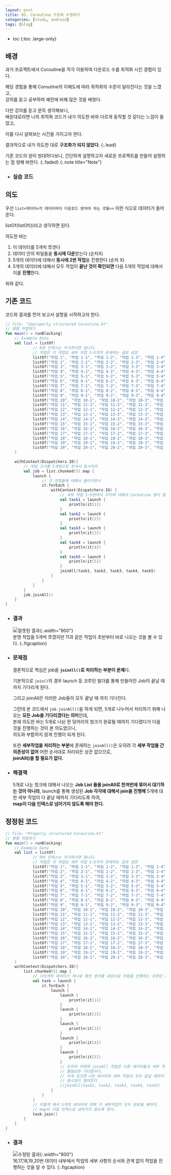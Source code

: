 ```yaml
---
layout: post
title: 03. Coroutine 구조화 수정하기
categories: [study, android]
tags: [blog]
---
```


- toc
{:toc .large-only}

## 배경

과거 프로젝트에서 Coroutine을 적극 이용하여 다운로드 수를 최적화 시킨 경험이 있다.

해당 경험을 통해 Coroutine의 이해도에 따라 최적화의 수준이 달라진다는 것을 느꼈고,    
강의를 듣고 공부하여 예전에 비해 많은 것을 배웠다.

다만 강의를 듣고 문득 생각해보니,    
배운대로라면 나의 최적화 코드가 내가 의도한 바와 다르게 동작할 것 같다는 느낌이 들었고,     

이를 다시 살펴보는 시간을 가지고자 한다.

결과적으로 내가 의도한 대로 **구조화가 되지 않았다**.
{:.lead}

기존 코드의 양이 방대하다보니, 간단하게 설명하고자 새로운 프로젝트를 만들어 설명하는 점 양해 바란다.
{:.faded}
{:.note title="Note"} 

+ ### 실습 코드
<a href="https://github.com/HangeulMansae/FixCoroutineOptimization" title="GitHub" class="no-mark-external" target="_blank"> 
    <span class="icon-github"></span>
</a>

## 의도

우선  `list<데이터<각 데이터마다 다운로드 받아야 하는 것들>>` 이런 식으로 데이터가 들어온다.

listOf(listOf())라고 생각하면 된다.

의도한 바는
1. 이 데이터를 5개씩 쪼갠다
2. 데이터 안의 파일들을 **동시에 다운**받는다 (순차X)
3. 5개의 데이터에 대해서 **동시에 2번 작업**을 진행한다 (순차 X)
4. 5개의 데이터에 대해서 모두 작업이 **끝난 것이 확인되면** 다음 5개의 작업에 대해서 이를 **진행**한다.

위와 같다.

## 기존 코드
코드와 결과를 먼저 보고서 설명을 시작하고자 한다.    
~~~kotlin
// file: "Improperly structured Coroutine.kt"
// 병렬 작업하기
fun main() = runBlocking{
    // Example Data
    val list = listOf(
            // 0번 인덱스는 무시하시면 됩니다.
            // 착업은 각 작업당 세부 작업 1~5까지 존재하는 걸로 설정
            listOf("작업 1", "작업 1-1", "작업 1-2", "작업 1-3", "작업 1-4", "작업 1-5"),
            listOf("작업 2", "작업 2-1", "작업 2-2", "작업 2-3", "작업 2-4", "작업 2-5"),
            listOf("작업 3", "작업 3-1", "작업 3-2", "작업 3-3", "작업 3-4", "작업 3-5"),
            listOf("작업 4", "작업 4-1", "작업 4-2", "작업 4-3", "작업 4-4", "작업 4-5"),
            listOf("작업 5", "작업 5-1", "작업 5-2", "작업 5-3", "작업 5-4", "작업 5-5"),
            listOf("작업 6", "작업 6-1", "작업 6-2", "작업 6-3", "작업 6-4", "작업 6-5"),
            listOf("작업 7", "작업 7-1", "작업 7-2", "작업 7-3", "작업 7-4", "작업 7-5"),
            listOf("작업 8", "작업 8-1", "작업 8-2", "작업 8-3", "작업 8-4", "작업 8-5"),
            listOf("작업 9", "작업 9-1", "작업 9-2", "작업 9-3", "작업 9-4", "작업 9-5"),
            listOf("작업 10", "작업 10-1", "작업 10-2", "작업 10-3", "작업 10-4", "작업 10-5"),
            listOf("작업 11", "작업 11-1", "작업 11-2", "작업 11-3", "작업 11-4", "작업 11-5"),
            listOf("작업 12", "작업 12-1", "작업 12-2", "작업 12-3", "작업 12-4", "작업 12-5"),
            listOf("작업 13", "작업 13-1", "작업 13-2", "작업 13-3", "작업 13-4", "작업 13-5"),
            listOf("작업 14", "작업 14-1", "작업 14-2", "작업 14-3", "작업 14-4", "작업 14-5"),
            listOf("작업 15", "작업 15-1", "작업 15-2", "작업 15-3", "작업 15-4", "작업 15-5"),
            listOf("작업 16", "작업 16-1", "작업 16-2", "작업 16-3", "작업 16-4", "작업 16-5"),
            listOf("작업 17", "작업 17-1", "작업 17-2", "작업 17-3", "작업 17-4", "작업 17-5"),
            listOf("작업 18", "작업 18-1", "작업 18-2", "작업 18-3", "작업 18-4", "작업 18-5"),
            listOf("작업 19", "작업 19-1", "작업 19-2", "작업 19-3", "작업 19-4", "작업 19-5"),
            listOf("작업 20", "작업 20-1", "작업 20-2", "작업 20-3", "작업 20-4", "작업 20-5"),
    )

    withContext(Dispatchers.IO){
        // 작업 크기를 5개씩으로 쪼개서 동시처리
        val job = list.chunked(5).map {
            launch {
                // 각 작업들에 대해서 돌아가면서
                it.forEach {
                    withContext(Dispatchers.IO) {
                        // 세부 작업 1~5번까지 각각에 대해서 Coroutine 빌더 함수를 호출하여 동시에 처리
                        val task1 = launch {
                            println(it[1])
                        }
                        val task2 = launch {
                            println(it[2])
                        }
                        val task3 = launch {
                            println(it[3])
                        }
                        val task4 = launch {
                            println(it[4])
                        }
                        val task5 = launch {
                            println(it[5])
                        }
                        joinAll(task1, task2, task3, task4, task5)
                    }
                }
            }
        }
        job.joinAll()
    }
}
~~~

+ ### 결과
    ![잘못된 결과](/assets/img/study/android/Coroutine%20구조화%20수정하기/잘못된_결과.png){:.width="800"}    
    분명 작업을 5개씩 쪼갰지만 11과 같은 작업이 초반부터 바로 나오는 것을 볼 수 있다.
    {:.figcaption}

+ ### 문제점
    결론적으로 핵심은 job을 **`joinAll()`로 처리하는 부분이 문제**다.

    기본적으로 `join()`의 경우 launch 등 코루틴 빌더를 통해 만들어진 Job이 끝날 때까지 기다리게 된다.

    그리고 joinAll은 이러한 Job들이 모두 끝날 때 까지 기다린다.

    그런데 본 코드에서 `job.joinAll()`을 하게 되면, 5개로 나누어서 처리하기 위해 나오는 **모든 Job을 기다리겠다는 의미**인데,     
    본래 의도한 바는 5개로 나뉜 한 덩어리의 청크가 완료될 때까지 기다렸다가 다음 것을 진행하는 것이 본 의도였으니,     
    의도와 부합하지 않게 진행이 되게 된다.

    또한 **세부작업을 처리하는 부분**에 존재하는 `joinAll()`은 오히려 각 **세부 작업들 간 의존성이 없어** 어떤 순서대로 처리되든 상관 없으므로,     
    **joinAll()을 할 필요가 없다.**

+ ### 해결책
    5개로 나눈 청크에 대해서 나오는 **Job List 들을 joinAll로 한꺼번에 묶어서 대기하는 것이 아니라**,
    launch를 통해 생성된 **Job 각각에 대해서 join을 진행해** 5개에 대한 세부 작업이 다 끝날 때까지 기다리도록 하여,     
    **map이 다음 인덱스로 넘어가지 않도록 해야 한다.**


## 정정된 코드
~~~kotlin
// file: "Properly structured Coroutine.kt"
// 병렬 작업하기
fun main() = runBlocking{
    // Example Data
    val list = listOf(
            // 0번 인덱스는 무시하시면 됩니다.
            // 착업은 각 작업당 세부 작업 1~5까지 존재하는 걸로 설정
            listOf("작업 1", "작업 1-1", "작업 1-2", "작업 1-3", "작업 1-4", "작업 1-5"),
            listOf("작업 2", "작업 2-1", "작업 2-2", "작업 2-3", "작업 2-4", "작업 2-5"),
            listOf("작업 3", "작업 3-1", "작업 3-2", "작업 3-3", "작업 3-4", "작업 3-5"),
            listOf("작업 4", "작업 4-1", "작업 4-2", "작업 4-3", "작업 4-4", "작업 4-5"),
            listOf("작업 5", "작업 5-1", "작업 5-2", "작업 5-3", "작업 5-4", "작업 5-5"),
            listOf("작업 6", "작업 6-1", "작업 6-2", "작업 6-3", "작업 6-4", "작업 6-5"),
            listOf("작업 7", "작업 7-1", "작업 7-2", "작업 7-3", "작업 7-4", "작업 7-5"),
            listOf("작업 8", "작업 8-1", "작업 8-2", "작업 8-3", "작업 8-4", "작업 8-5"),
            listOf("작업 9", "작업 9-1", "작업 9-2", "작업 9-3", "작업 9-4", "작업 9-5"),
            listOf("작업 10", "작업 10-1", "작업 10-2", "작업 10-3", "작업 10-4", "작업 10-5"),
            listOf("작업 11", "작업 11-1", "작업 11-2", "작업 11-3", "작업 11-4", "작업 11-5"),
            listOf("작업 12", "작업 12-1", "작업 12-2", "작업 12-3", "작업 12-4", "작업 12-5"),
            listOf("작업 13", "작업 13-1", "작업 13-2", "작업 13-3", "작업 13-4", "작업 13-5"),
            listOf("작업 14", "작업 14-1", "작업 14-2", "작업 14-3", "작업 14-4", "작업 14-5"),
            listOf("작업 15", "작업 15-1", "작업 15-2", "작업 15-3", "작업 15-4", "작업 15-5"),
            listOf("작업 16", "작업 16-1", "작업 16-2", "작업 16-3", "작업 16-4", "작업 16-5"),
            listOf("작업 17", "작업 17-1", "작업 17-2", "작업 17-3", "작업 17-4", "작업 17-5"),
            listOf("작업 18", "작업 18-1", "작업 18-2", "작업 18-3", "작업 18-4", "작업 18-5"),
            listOf("작업 19", "작업 19-1", "작업 19-2", "작업 19-3", "작업 19-4", "작업 19-5"),
            listOf("작업 20", "작업 20-1", "작업 20-2", "작업 20-3", "작업 20-4", "작업 20-5"),
    )
    withContext(Dispatchers.IO){
        list.chunked(5).map {
            // 다섯개의 데이터가 하나로 묶인 청크를 대상으로 작업을 진행하는 코루틴 생성
            val task = launch {
                it.forEach {
                    launch {
                        launch {
                            println(it[1])
                        }
                        launch {
                            println(it[2])
                        }
                        launch {
                            println(it[3])
                        }
                        launch {
                            println(it[4])
                        }
                        launch {
                            println(it[5])
                        }
                        // 오히려 아래의 joinAll 작업은 다른 데이터들과 세부 작업 간에 의존성이 없으므로,
                        // 불필요한 기다림이다.
                        // 이게 있으면 n번 데이터의 세부 작업이 모두 끝날 때까지 n+1번의 forEach문으로 넘어가지 못하며,
                        // 동시성이 떨어진다.
                        //joinAll(task1, task2, task3, task4, task5)
                    }
                }
            }
            // 이렇게 해서 5개의 데이터에 대해 각 세부작업이 모두 완료될 때까지,
            // map이 다음 인덱스로 넘어가지 않도록 한다.
            task.join()
        }
    }
}
~~~

+ ### 결과
    ![수정된 결과](/assets/img/study/android/Coroutine%20구조화%20수정하기/수정된_결과.png){:.width="800"}    
    16,17,18,19,20번 데이터 내부에서 작업의 세부 사항의 순서와 관계 없이 작업을 진행하는 것을 알 수 있다.
    {:.figcaption}